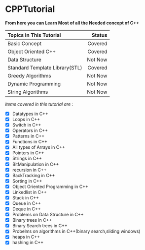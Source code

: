 # CPPTutorial

**From here you can Learn Most of all the Needed concept of C++**

| Topics in This Tutorial        |  Status |
| :----------------------------- | ------: |
| Basic Concept                  | Covered |
| Object Oriented C++            | Covered |
| Data Structure                 | Not Now |
| Standard Template Library(STL) | Covered |
| Greedy Algorithms              | Not Now |
| Dynamic Programming            | Not Now |
| String Algorithms              | Not Now |

_items covered in this tutorial are :_

- [x] Datatypes in C++
- [x] Loops in C++
- [x] Switch in C++
- [x] Operators in C++
- [x] Patterns in C++
- [x] Functions in C++
- [x] All types of Arrays in C++
- [x] Pointers in C++
- [x] Strings in C++
- [x] BitManipulation in C++
- [x] recursion in C++
- [x] BackTracking in C++
- [x] Sorting in C++
- [x] Object Oriented Programming in C++
- [x] Linkedlist in C++
- [x] Stack in C++
- [x] Queue in C++
- [x] Deque in C++
- [x] Problems on Data Structure in C++
- [x] Binary trees in C++
- [x] Binary Search trees in C++
- [x] Probelms on algorithms in C++(binary search,sliding windows)
- [x] heaps in C++
- [x] hashing in C++
